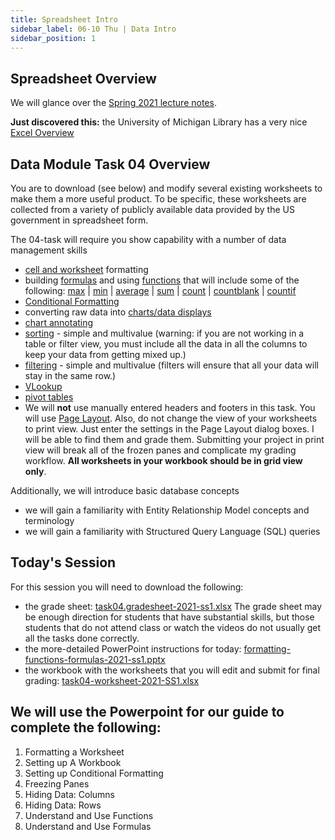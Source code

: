 ```yaml
---
title: Spreadsheet Intro
sidebar_label: 06-10 Thu | Data Intro
sidebar_position: 1
---
```


## Spreadsheet Overview

We will glance over the [Spring 2021 lecture notes](https://ils.unc.edu/courses/2021_spring/inls161_001/11a.01.preps.html).

**Just discovered this:** the University of Michigan Library has a very nice [Excel Overview](https://guides.lib.umich.edu/excel)

## Data Module Task 04 Overview

You are to download (see below) and modify several existing worksheets to make them a more useful product. To be specific, these worksheets are collected from a variety of publicly available data provided by the US government in spreadsheet form.

The 04-task will require you show capability with a number of data management skills

* [cell and worksheet](https://support.microsoft.com/en-us/office/quick-start-format-a-worksheet-d70f75a2-23e6-4c92-83d6-2f219e4ad42e) formatting
* building [formulas](https://support.microsoft.com/en-us/office/overview-of-formulas-in-excel-ecfdc708-9162-49e8-b993-c311f47ca173) and using [functions](https://support.microsoft.com/en-us/office/excel-functions-by-category-5f91f4e9-7b42-46d2-9bd1-63f26a86c0eb) that will include some of the following: [max](https://support.office.com/en-US/article/MAX-function-E0012414-9AC8-4B34-9A47-73E662C08098) | [min](https://support.office.com/en-US/article/MIN-function-61635D12-920F-4CE2-A70F-96F202DCC152) | [average](https://support.office.com/en-US/article/AVERAGE-function-047BAC88-D466-426C-A32B-8F33EB960CF6) | [sum](https://support.office.com/en-US/article/SUM-function-043E1C7D-7726-4E80-8F32-07B23E057F89) | [count](https://support.office.com/en-us/article/COUNT-function-a59cd7fc-b623-4d93-87a4-d23bf411294c) | [countblank](https://support.office.com/en-us/article/COUNTBLANK-function-6a92d772-675c-4bee-b346-24af6bd3ac22) | [countif](https://support.office.com/en-us/article/COUNTIF-function-e0de10c6-f885-4e71-abb4-1f464816df34)
* [Conditional Formatting](https://support.microsoft.com/en-us/office/use-conditional-formatting-to-highlight-information-fed60dfa-1d3f-4e13-9ecb-f1951ff89d7f?redirectSourcePath=%252fen-us%252foffice%252f34402f91-c7e7-4060-944c-65d913033d18&ui=en-US&rs=en-US&ad=US)
* converting raw data into [charts/data displays](https://support.office.com/en-US/article/Video-Create-charts-231c42d2-5e58-40e1-99f0-cbe618cfee1d)
* [chart annotating](https://support.office.com/en-us/article/Add-shapes-0e492bb4-3f91-43b5-803f-dd0998e0eb89)
* [sorting](https://support.microsoft.com/en-us/office/sort-data-in-a-range-or-table-62d0b95d-2a90-4610-a6ae-2e545c4a4654) - simple and multivalue (warning:  if you are not working in a table or filter view, you must include all the data in all the columns to keep your data from getting mixed up.)
* [filtering](https://support.microsoft.com/en-us/office/filter-data-in-a-range-or-table-01832226-31b5-4568-8806-38c37dcc180e) - simple and multivalue (filters will ensure that all your data will stay in the same row.)
* [VLookup](https://support.microsoft.com/en-us/office/vlookup-function-0bbc8083-26fe-4963-8ab8-93a18ad188a1)
* [pivot tables](https://support.microsoft.com/en-us/office/create-a-pivottable-to-analyze-worksheet-data-a9a84538-bfe9-40a9-a8e9-f99134456576)
* We will **not** use manually entered headers and footers in this task. You will use [Page Layout](https://support.microsoft.com/en-us/office/page-setup-71c20d94-b13e-48fd-9800-cedd1fec6da3). Also, do not change the view of your worksheets to print view. Just enter the settings in the Page Layout dialog boxes. I will be able to find them and grade them. Submitting your project in print view will break all of the frozen panes and complicate my grading workflow. **All worksheets in your workbook should be in grid view only**.

Additionally, we will introduce basic database concepts

 * we will gain a familiarity with Entity Relationship Model concepts and terminology
 * we will gain a familiarity with Structured Query Language (SQL) queries

## Today's Session

For this session you will need to download the following: 

* the grade sheet: [task04.gradesheet-2021-ss1.xlsx](https://sakai.unc.edu/access/content/group/495258d0-d1a8-4987-a9b4-330863ce1068/task04.gradesheet-2021-ss1.xlsx) The grade sheet may be enough direction for students that have substantial skills, but those students that do not attend class or watch the videos do not usually get all the tasks done correctly.
* the more-detailed PowerPoint instructions for today: [formatting-functions-formulas-2021-ss1.pptx](https://sakai.unc.edu/access/content/group/495258d0-d1a8-4987-a9b4-330863ce1068/formatting-functions-formulas-2021-ss1.pptx)
* the workbook with the worksheets that you will edit and submit for final grading: [task04-worksheet-2021-SS1.xlsx](https://sakai.unc.edu/access/content/group/495258d0-d1a8-4987-a9b4-330863ce1068/task04-worksheet-2021-SS1.xlsx)

## We will use the Powerpoint for our guide to complete the following:

1. Formatting a Worksheet
2. Setting up A Workbook
3. Setting up Conditional Formatting
4. Freezing Panes
4. Hiding Data: Columns
5. Hiding Data: Rows
6. Understand and Use Functions
7. Understand and Use Formulas





